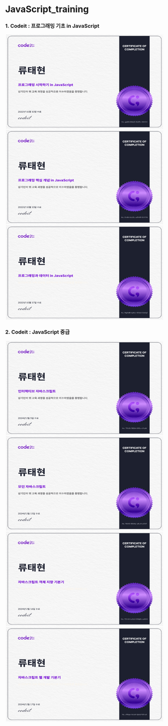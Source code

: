 # JavaScript_training

### 1. Codeit : 프로그래밍 기초 in JavaScript

<p align = "center">
  <img src="img/Programming_In_JS.jpg" width="500px" height="300px" >
  <img src="img/Programming_KeyConcept_In_JS.jpg" width="500px" height="300px" >
  <img src="img/Programming_Data_In_JS.jpg" width="500px" height="300px" >
</p>

### 2. Codeit : JavaScript 중급

<p align = "center">
  <img src="img/Interactive_JS.jpg" width="500px" height="300px" >
  <img src="img/Mordern_JS.jpg" width="500px" height="300px" >
  <img src="img/OOP_JS.jpg" width="500px" height="300px" >
  <img src="img/WebDev_JS.jpg" width="500px" height="300px" >
</p>